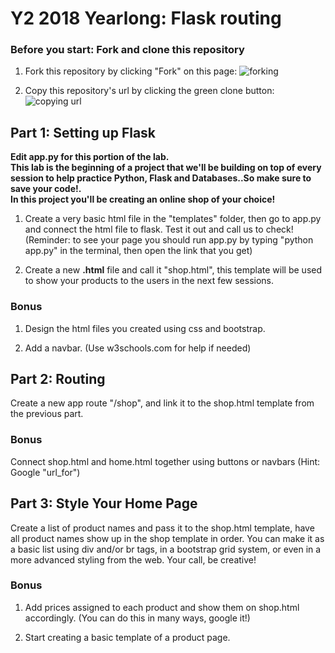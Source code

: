 
# Y2 2018 Yearlong: Flask routing

### Before you start: Fork and clone this repository

1. Fork this repository by clicking "Fork" on this page:
![forking](https://image.ibb.co/jHRieT/forking.png)

2. Copy this repository's url by clicking the green clone button:
![copying url](https://image.ibb.co/n2wYeT/copying_clone.png)


## Part 1: Setting up Flask
__Edit app.py for this portion of the lab.__\
__This lab is the beginning of a project that we'll be building on top of every session to help practice Python, Flask and Databases..So make sure to save your code!.__\
__In this project you'll be creating an online shop of your choice!__

1. Create a very basic html file in the "templates" folder, then go to app.py and connect the html file to flask. Test it out and call us to check!
(Reminder: to see your page you should run app.py by typing "python app.py" in the terminal, then open the link that you get)

2. Create a new **.html** file and call it "shop.html", this template will be used to show your products to the users in the next few sessions.

### Bonus

1. Design the html files you created using css and bootstrap.

2. Add a navbar. (Use w3schools.com for help if needed)



## Part 2: Routing
Create a new app route "/shop", and link it to the shop.html template from the previous part.

### Bonus
Connect shop.html and home.html together using buttons or navbars (Hint: Google "url_for")



## Part 3: Style Your Home Page
Create a list of product names and pass it to the shop.html template, have all product names show up in the shop template in order. You can make it as a basic list using div and/or br tags, in a bootstrap grid system, or even in a more advanced styling from the web. Your call, be creative!

### Bonus

1. Add prices assigned to each product and show them on shop.html accordingly. (You can do this in many ways, google it!)

2. Start creating a basic template of a product page.

<!-- <h2>Part 1: Setting up flask</h2>
In this project you'll be creating an online shop of your choice!<br><br>
To start:<br>
- Create a very basic html file in the "templates" folder, then go to app.py and connect the html file to flask. <br>
Test it out and call us to check!<br>
(Hint: to see your page you should run app.py by typing "python app.py" in the terminal, then open the link that you got)<br><br>
- Create a new .html file and call it "shop.html", this template will be used to show your products to the users in the next few sessions. 
<br> -->

<!-- <h4>Part 1 Bonus!</h4>
- Design the .html files<br>
- Create/Add a Navbar
<br>
<h2>Part 2: Routing</h2>
- Create a new app route "/shop", and link it to the shop.html template from the previous part.<br>
<h4>Part 2 Bonus!</h4>
- Connect shop.html and home.html together using buttons or navbars (Hint: Google "url_for").
<br>
<h2>Part 3: Style your home page:</h2>
- Create a list of product names and pass it to the shop.html template, have all product names show up in the shop template in order.
You can make it as a basic list using div and/or br tags , in a bootstrap grid system, or even in a more advanced styling from the web. Your call, be creative!
<br>
<h4>Part 3 Bonus!</h4>
- Add prices assigned to each product and show them on shop.html accordingly. (You can do this in many ways, google it!)
  <br>
- Start creating a basic template of a product page. -->
